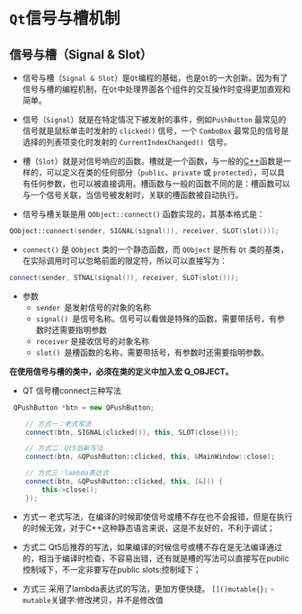 # `Qt`信号与槽机制

## 信号与槽（Signal & Slot）

- 信号与槽（`Signal & Slot`）是`Qt`编程的基础，也是`Qt`的一大创新。因为有了信号与槽的编程机制，在`Qt`中处理界面各个组件的交互操作时变得更加直观和简单。

- 信号（`Signal`）就是在特定情况下被发射的事件，例如`PushButton` 最常见的信号就是鼠标单击时发射的 `clicked()` 信号，一个 `ComboBox` 最常见的信号是选择的列表项变化时发射的 `CurrentIndexChanged() `信号。

- 槽（`Slot`）就是对信号响应的函数。槽就是一个函数，与一般的[C++](http://c.biancheng.net/cplus/)函数是一样的，可以定义在类的任何部分（`public`、`private` 或 `protected`），可以具有任何参数，也可以被直接调用。槽函数与一般的函数不同的是：槽函数可以与一个信号关联，当信号被发射时，关联的槽函数被自动执行。

- 信号与槽关联是用 `QObject::connect()` 函数实现的，其基本格式是：

```c++
QObject::connect(sender, SIGNAL(signal()), receiver, SLOT(slot()));
```

- `connect()` 是 `QObject` 类的一个静态函数，而 `QObject` 是所有 `Qt` 类的基类，在实际调用时可以忽略前面的限定符，所以可以直接写为：

```c++
connect(sender, STNAL(signal()), receiver, SLOT(slot()));
```
- 参数
  - `sender `是发射信号的对象的名称
  - `signal() `是信号名称。信号可以看做是特殊的函数，需要带括号，有参数时还需要指明参数
  - `receiver` 是接收信号的对象名称
  - `slot() `是槽函数的名称，需要带括号，有参数时还需要指明参数。

**在使用信号与槽的类中，必须在类的定义中加入宏 Q_OBJECT。**

- QT 信号槽connect三种写法
```c++
 QPushButton *btn = new QPushButton;

    // 方式一：老式写法
    connect(btn, SIGNAL(clicked()), this, SLOT(close()));

    // 方式二：Qt5后新写法
    connect(btn, &QPushButton::clicked, this, &MainWindow::close);

    // 方式三：lambda表达式
    connect(btn, &QPushButton::clicked, this, [&]() {
        this->close();
    });
```
- 方式一 老式写法，在编译的时候即使信号或槽不存在也不会报错，但是在执行的时候无效，对于C++这种静态语言来说，这是不友好的，不利于调试；

- 方式二 Qt5后推荐的写法，如果编译的时候信号或槽不存在是无法编译通过的，相当于编译时检查，不容易出错，还有就是槽的写法可以直接写在public控制域下，不一定非要写在public slots:控制域下；

- 方式三 采用了lambda表达式的写法，更加方便快捷。
`[]()mutable{};`
  -`mutable`关键字:修改拷贝，并不是修改值
